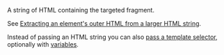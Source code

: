 A string of HTML containing the targeted fragment.

See [Extracting an element's outer HTML from a larger HTML string](https://unpoly.com/providing-html#document).

Instead of passing an HTML string you can also [pass a template selector](https://unpoly.com/templates),
optionally with [variables](https://unpoly.com/placeholders#dynamic-templates).
